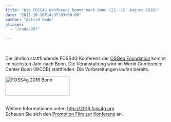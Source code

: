 ```yaml
---
title: "Die FOSS4G Konferenz kommt nach Bonn (22.-26. August 2016)"
date: "2015-10-10T14:37:03+00:00"
author: "Astrid Emde"
aliases:
  - "/node/267"

---
```


<p>&nbsp;</p>
<p>Die jährlich stattfindende FOSS4G Konferenz der <a href="http://osgeo.org">OSGeo Foundation</a> kommt im nächsten Jahr nach Bonn. Die Veranstaltung wird im World Conference Center Bonn (WCCB) stattfinden. Die Vorbereitungen laufen bereits.</p>
<p><img alt="FOSS4g 2016 Bonn" src="http://www.osgeo.org/sites/osgeo.org/files/images/foss4g-logo_07_small.png" style="width: 200px; height: 60px;" /></p>
<p><br />
	Weitere Informationen unter: <a href="http://2016.foss4g.org">http://2016.foss4g.org</a><br />
	Schauen Sie sich den <a href="http://2016.foss4g.org/index.php/promotion-video.html">Promotion Film zur Konferenz</a> an.<br />
	&nbsp;</p>
